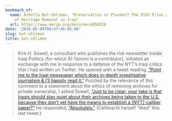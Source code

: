 ```yaml
---
bookmark_of:
  name: Arbella Bet-Shlimon, "Preservation or Plunder? The ISIS Files and a History
    of Heritage Removal in Iraq"
  url: https://www.merip.org/mero/mero050818
date: '2018-05-09T09:47:46-05:00'
slug: bet-shlimon
title: bet-shlimon
---
```

>  Kirk H. Sowell, a consultant who publishes the risk newsletter Inside Iraqi Politics (for which Al-Tamimi is a contributor), initiated an exchange with me in response to a defense of the NYT’s Iraqi critics that I had written on Twitter. He opened with a tweet reading, [“Point me to the Iraqi newspaper which does in-depth investigative journalism & I’ll happily read it.”](https://twitter.com/UticaRisk/status/984118336345837568) Puzzled by the relevance of this comment to a statement about the ethics of removing archives for private ownership, I asked Sowell, [“Just to be clear: your take is that Iraqis should stay quiet about their archives being taken to the U.S. because they don’t yet have the means to establish a [NYT]-caliber paper?”](https://twitter.com/abshlimon/status/984121734910509056) He responded, [“Absolutely.”](https://twitter.com/UticaRisk/status/984349034147172352) (Callimachi herself “liked” this last tweet.)

